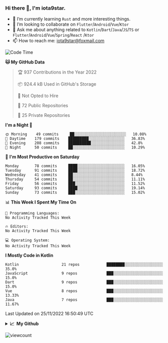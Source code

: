 ### Hi there 👋, I'm iota9star.

- 🌱 I’m currently learning `Rust` and more interesting things.
- 👯 I’m looking to collaborate on `Flutter`/`Android`/`Vue`/`Ktor`
- 💬 Ask me about anything related to `Kotlin`/`Dart`/`Java`/`JS`/`TS` or `Flutter`/`Android`/`Vue`/`Spring`/`React`
  /`Ktor`
- 📫 How to reach me: [iota9star@foxmail.com](iota9star@foxmail.com)



<!--START_SECTION:waka-->
![Code Time](http://img.shields.io/badge/Code%20Time-3%2C090%20hrs%2054%20mins-blue)

**🐱 My GitHub Data** 

> 🏆 937 Contributions in the Year 2022
 > 
> 📦 924.4 kB Used in GitHub's Storage 
 > 
> 🚫 Not Opted to Hire
 > 
> 📜 72 Public Repositories 
 > 
> 🔑 25 Private Repositories  
 > 
**I'm a Night 🦉** 

```text
🌞 Morning    49 commits     ██░░░░░░░░░░░░░░░░░░░░░░░   10.08% 
🌆 Daytime    179 commits    █████████░░░░░░░░░░░░░░░░   36.83% 
🌃 Evening    208 commits    ██████████░░░░░░░░░░░░░░░   42.8% 
🌙 Night      50 commits     ██░░░░░░░░░░░░░░░░░░░░░░░   10.29%

```
📅 **I'm Most Productive on Saturday** 

```text
Monday       78 commits     ████░░░░░░░░░░░░░░░░░░░░░   16.05% 
Tuesday      91 commits     ████░░░░░░░░░░░░░░░░░░░░░   18.72% 
Wednesday    41 commits     ██░░░░░░░░░░░░░░░░░░░░░░░   8.44% 
Thursday     54 commits     ██░░░░░░░░░░░░░░░░░░░░░░░   11.11% 
Friday       56 commits     ███░░░░░░░░░░░░░░░░░░░░░░   11.52% 
Saturday     93 commits     ████░░░░░░░░░░░░░░░░░░░░░   19.14% 
Sunday       73 commits     ███░░░░░░░░░░░░░░░░░░░░░░   15.02%

```


📊 **This Week I Spent My Time On** 

```text
💬 Programming Languages: 
No Activity Tracked This Week

🔥 Editors: 
No Activity Tracked This Week

💻 Operating System: 
No Activity Tracked This Week

```

**I Mostly Code in Kotlin** 

```text
Kotlin                   21 repos            ████████░░░░░░░░░░░░░░░░░   35.0% 
JavaScript               9 repos             ███░░░░░░░░░░░░░░░░░░░░░░   15.0% 
Dart                     9 repos             ███░░░░░░░░░░░░░░░░░░░░░░   15.0% 
Vue                      8 repos             ███░░░░░░░░░░░░░░░░░░░░░░   13.33% 
Java                     7 repos             ███░░░░░░░░░░░░░░░░░░░░░░   11.67%

```



 Last Updated on 25/11/2022 16:50:49 UTC
<!--END_SECTION:waka-->

<details>
  <summary><b>📈&nbsp;&nbsp;My Github</b></summary>
  <br>
  <img src='https://github-profile-trophy.vercel.app/?username=iota9star'>
  <img src='https://bad-apple-github-readme.vercel.app/api?show_bg=1&username=iota9star&hide_title=true'>
  <img src='http://cr-skills-chart-widget.azurewebsites.net/api/api?username=iota9star'>
</details>


![viewcount](https://count.getloli.com/get/@iota9star?theme=rule34)
